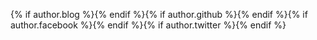 {% if author.blog %}<a href="{{ author.blog }}" target="_blank"><i class="fa fa-home icon-blog"></i></a>{% endif %}{% if author.github %}<a href="https://github.com/{{ author.github }}" target="_blank"><i class="fa fa-github icon-github"></i></a>{% endif %}{% if author.facebook %}<a href="https://facebook.com/{{ author.facebook }}" target="_blank"><i class="fa fa-facebook-square icon-facebook"></i></a>{% endif %}{% if author.twitter %}<a href="https://twitter.com/{{ author.twitter }}" target="_blank"><i class="fa fa-twitter-square icon-twitter"></i></a>{% endif %}